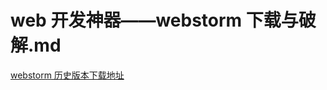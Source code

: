 # web 开发神器——webstorm 下载与破解.md

[webstorm 历史版本下载地址](https://www.jetbrains.com.cn/webstorm/download/other.html)
